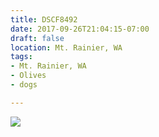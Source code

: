 ```yaml
---
title: DSCF8492
date: 2017-09-26T21:04:15-07:00
draft: false
location: Mt. Rainier, WA
tags:
- Mt. Rainier, WA
- Olives
- dogs

---
```

![](https://d17enza3bfujl8.cloudfront.net/DSCF8492.jpg)
